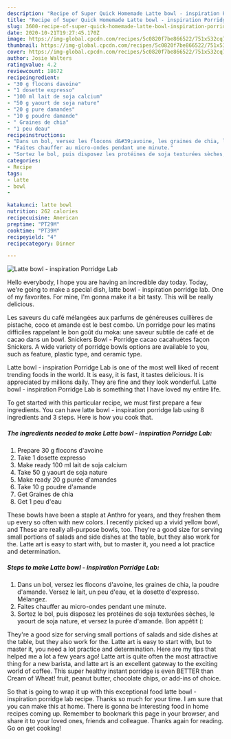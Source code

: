 ```yaml
---
description: "Recipe of Super Quick Homemade Latte bowl - inspiration Porridge Lab"
title: "Recipe of Super Quick Homemade Latte bowl - inspiration Porridge Lab"
slug: 3600-recipe-of-super-quick-homemade-latte-bowl-inspiration-porridge-lab
date: 2020-10-21T19:27:45.170Z
image: https://img-global.cpcdn.com/recipes/5c0820f7be866522/751x532cq70/latte-bowl-inspiration-porridge-lab-photo-principale-de-la-recette.jpg
thumbnail: https://img-global.cpcdn.com/recipes/5c0820f7be866522/751x532cq70/latte-bowl-inspiration-porridge-lab-photo-principale-de-la-recette.jpg
cover: https://img-global.cpcdn.com/recipes/5c0820f7be866522/751x532cq70/latte-bowl-inspiration-porridge-lab-photo-principale-de-la-recette.jpg
author: Josie Walters
ratingvalue: 4.2
reviewcount: 18672
recipeingredient:
- "30 g flocons davoine"
- "1 dosette expresso"
- "100 ml lait de soja calcium"
- "50 g yaourt de soja nature"
- "20 g pure damandes"
- "10 g poudre damande"
- " Graines de chia"
- "1 peu deau"
recipeinstructions:
- "Dans un bol, versez les flocons d&#39;avoine, les graines de chia, la poudre d&#39;amande. Versez le lait, un peu d&#39;eau, et la dosette d&#39;expresso. Mélangez."
- "Faites chauffer au micro-ondes pendant une minute."
- "Sortez le bol, puis disposez les protéines de soja texturées sèches, le yaourt de soja nature, et versez la purée d&#39;amande. Bon appétit (:"
categories:
- Recipe
tags:
- latte
- bowl
- 

katakunci: latte bowl  
nutrition: 262 calories
recipecuisine: American
preptime: "PT29M"
cooktime: "PT39M"
recipeyield: "4"
recipecategory: Dinner

---
```



![Latte bowl - inspiration Porridge Lab](https://img-global.cpcdn.com/recipes/5c0820f7be866522/751x532cq70/latte-bowl-inspiration-porridge-lab-photo-principale-de-la-recette.jpg)

Hello everybody, I hope you are having an incredible day today. Today, we're going to make a special dish, latte bowl - inspiration porridge lab. One of my favorites. For mine, I'm gonna make it a bit tasty. This will be really delicious.

Les saveurs du café mélangées aux parfums de généreuses cuillères de pistache, coco et amande est le best combo. Un porridge pour les matins difficiles rappelant le bon goût du moka: une saveur subtile de café et de cacao dans un bowl. Snickers Bowl - Porridge cacao cacahuètes façon Snickers. A wide variety of porridge bowls options are available to you, such as feature, plastic type, and ceramic type.

Latte bowl - inspiration Porridge Lab is one of the most well liked of recent trending foods in the world. It is easy, it is fast, it tastes delicious. It is appreciated by millions daily. They are fine and they look wonderful. Latte bowl - inspiration Porridge Lab is something that I have loved my entire life.


To get started with this particular recipe, we must first prepare a few ingredients. You can have latte bowl - inspiration porridge lab using 8 ingredients and 3 steps. Here is how you cook that.

<!--inarticleads1-->

##### The ingredients needed to make Latte bowl - inspiration Porridge Lab:

1. Prepare 30 g flocons d&#39;avoine
1. Take 1 dosette expresso
1. Make ready 100 ml lait de soja calcium
1. Take 50 g yaourt de soja nature
1. Make ready 20 g purée d&#39;amandes
1. Take 10 g poudre d&#39;amande
1. Get  Graines de chia
1. Get 1 peu d&#39;eau


These bowls have been a staple at Anthro for years, and they freshen them up every so often with new colors. I recently picked up a vivid yellow bowl, and These are really all-purpose bowls, too. They&#39;re a good size for serving small portions of salads and side dishes at the table, but they also work for the. Latte art is easy to start with, but to master it, you need a lot practice and determination. 

<!--inarticleads2-->

##### Steps to make Latte bowl - inspiration Porridge Lab:

1. Dans un bol, versez les flocons d&#39;avoine, les graines de chia, la poudre d&#39;amande. Versez le lait, un peu d&#39;eau, et la dosette d&#39;expresso. Mélangez.
1. Faites chauffer au micro-ondes pendant une minute.
1. Sortez le bol, puis disposez les protéines de soja texturées sèches, le yaourt de soja nature, et versez la purée d&#39;amande. Bon appétit (:


They&#39;re a good size for serving small portions of salads and side dishes at the table, but they also work for the. Latte art is easy to start with, but to master it, you need a lot practice and determination. Here are my tips that helped me a lot a few years ago! Latte art is quite often the most attractive thing for a new barista, and latte art is an excellent gateway to the exciting world of coffee. This super healthy instant porridge is even BETTER than Cream of Wheat! fruit, peanut butter, chocolate chips, or add-ins of choice. 

So that is going to wrap it up with this exceptional food latte bowl - inspiration porridge lab recipe. Thanks so much for your time. I am sure that you can make this at home. There is gonna be interesting food in home recipes coming up. Remember to bookmark this page in your browser, and share it to your loved ones, friends and colleague. Thanks again for reading. Go on get cooking!
